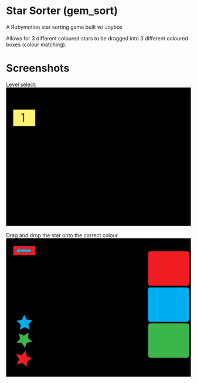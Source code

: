 Star Sorter (gem_sort)
========

A Rubymotion star sorting game built w/ Joybox 

Allows for 3 different coloured stars to be dragged into 3 different coloured boxes (colour matching).

Screenshots
========

Level select:
![](https://github.com/RyanonRails/gem_sort/blob/snapshots/screenshots/level_select.png)

Drag and drop the star onto the correct colour
![](https://github.com/RyanonRails/gem_sort/blob/snapshots/screenshots/star_drop.png)

